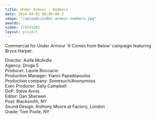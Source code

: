 ```yaml
---
title: Under Armour - Numbers
date: 2014-04-01 00:00:00 Z
image: "/uploads/under-armour-numbers.jpg"
awards: 
video: 174593392
layout: project
---
```


Commercial for Under Armour 'It Comes from Below' campaign featuring Bryce Harper.

Director: Aoife McArdle  
Agency: Droga 5  
Producer: Laurie Boccacio  
Production Manager: Yianni Papadopoulos  
Production company: Somesuch/Anonymous  
Exec Producer: Sally Campbell  
DoP: Steve Annis  
Editor: Dan Sherwen   
Post: Blacksmith, NY  
Sound Design: Anthony Moore at Factory, London  
Grade: Tom Poole, NY